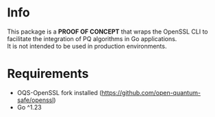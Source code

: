 # Info  
This package is a **PROOF OF CONCEPT** that wraps the OpenSSL CLI to facilitate the integration of PQ algorithms in Go applications.  
It is not intended to be used in production environments.  

# Requirements  
- OQS-OpenSSL fork installed (https://github.com/open-quantum-safe/openssl)  
- Go ^1.23  

